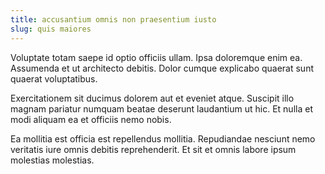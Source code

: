 ```yaml
---
title: accusantium omnis non praesentium iusto
slug: quis maiores
---
```


Voluptate totam saepe id optio officiis ullam. Ipsa doloremque enim ea. Assumenda et ut architecto debitis. Dolor cumque explicabo quaerat sunt quaerat voluptatibus.

Exercitationem sit ducimus dolorem aut et eveniet atque. Suscipit illo magnam pariatur numquam beatae deserunt laudantium ut hic. Et nulla et modi aliquam ea et officiis nemo nobis.

Ea mollitia est officia est repellendus mollitia. Repudiandae nesciunt nemo veritatis iure omnis debitis reprehenderit. Et sit et omnis labore ipsum molestias molestias.
